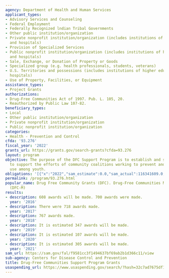 ```yaml
---
agency: Department of Health and Human Services
applicant_types:
- Advisory Services and Counseling
- Federal Employment
- Federally Recognized lndian Tribal Governments
- Other public institution/organization
- Private nonprofit institution/organization (includes institutions of higher education
  and hospitals)
- Provision of Specialized Services
- Public nonprofit institution/organization (includes institutions of higher education
  and hospitals)
- Sale, Exchange, or Donation of Property or Goods
- Specialized group (e.g. health professionals, students, veterans)
- U.S. Territories and possessions (includes institutions of higher education and
  hospitals)
- Use of Property, Facilities, or Equipment
assistance_types:
- Project Grants
authorizations:
- Drug-Free Communities Act of 1997. Pub. L. 105, 20.
- Reauthorized by Public Law 107-82.
beneficiary_types:
- Local
- Other public institution/organization
- Private nonprofit institution/organization
- Public nonprofit institution/organization
categories:
- Health - Prevention and Control
cfda: '93.276'
fiscal_year: '2022'
grants_url: https://grants.gov/search-grants?cfda=93.276
layout: program
objective: The purpose of the DFC Support Program is to establish and strengthen collaborations
  to support the efforts of community coalitions working to prevent and reduce substance
  use among youth.
obligations: '[{"x":"2022","sam_estimate":0.0,"sam_actual":116341609.0,"usa_spending_actual":113173099.03},{"x":"2023","sam_estimate":98621534.0,"sam_actual":0.0,"usa_spending_actual":91792067.88},{"x":"2024","sam_estimate":97688295.0,"sam_actual":0.0,"usa_spending_actual":91686823.45}]'
permalink: /program/93.276.html
popular_name: Drug Free Community Grants (DFC). Drug-Free Communities Mentoring Program
  (DFC-M)
results:
- description: 608 awards will be made. 700 awards were made.
  year: '2016'
- description: There were 718 awards made.
  year: '2017'
- description: 767 awards made.
  year: '2018'
- description: It is estimated 347 awards will be made.
  year: '2019'
- description: It is estimated 107 awards will be made.
  year: '2020'
- description: It is estimated 305 awards will be made.
  year: '2021'
sam_url: https://sam.gov/fal/f9581cc3f1494637bf69ab2b1d366c11/view
sub-agency: Centers for Disease Control and Prevention
title: Drug-Free Communities Support Program Grants
usaspending_url: https://www.usaspending.gov/search/?hash=32c7ad7675df1499ddd01e2db013ec45
---
```

